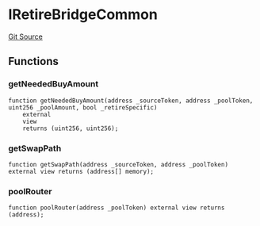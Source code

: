 # IRetireBridgeCommon
[Git Source](https://github.com/KlimaDAO/klimadao-solidity/blob/704b462e69030cb9a43680057bee91d745d579ba/src/retirement_v1/interfaces/IRetireBridgeCommon.sol)


## Functions
### getNeededBuyAmount


```solidity
function getNeededBuyAmount(address _sourceToken, address _poolToken, uint256 _poolAmount, bool _retireSpecific)
    external
    view
    returns (uint256, uint256);
```

### getSwapPath


```solidity
function getSwapPath(address _sourceToken, address _poolToken) external view returns (address[] memory);
```

### poolRouter


```solidity
function poolRouter(address _poolToken) external view returns (address);
```

